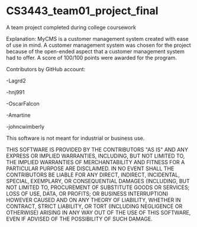 CS3443_team01_project_final
===========================

A team project completed during college coursework

Explanation:
MyCMS is a customer management system created with ease of use in mind.
A customer management system was chosen for the project because of the open-ended aspect that a customer management system had to offer. 
A score of 100/100 points were awarded for the program. 

Contributors by GitHub account:

-Lagrd2

-hnj991

-OscarFalcon

-Amartine

-johncwimberly

This software is not meant for industrial or business use. 

THIS SOFTWARE IS PROVIDED BY THE CONTRIBUTORS "AS IS" AND ANY EXPRESS OR IMPLIED WARRANTIES, INCLUDING, BUT NOT LIMITED TO, THE IMPLIED WARRANTIES OF MERCHANTABILITY AND FITNESS FOR A PARTICULAR PURPOSE ARE DISCLAIMED. IN NO EVENT SHALL THE CONTRIBUTORS BE LIABLE FOR ANY DIRECT, INDIRECT, INCIDENTAL, SPECIAL, EXEMPLARY, OR CONSEQUENTIAL DAMAGES (INCLUDING, BUT NOT LIMITED TO, PROCUREMENT OF SUBSTITUTE GOODS OR SERVICES; LOSS OF USE, DATA, OR PROFITS; OR BUSINESS INTERRUPTION) HOWEVER CAUSED AND ON ANY THEORY OF LIABILITY, WHETHER IN CONTRACT, STRICT LIABILITY, OR TORT (INCLUDING NEGLIGENCE OR OTHERWISE) ARISING IN ANY WAY OUT OF THE USE OF THIS SOFTWARE, EVEN IF ADVISED OF THE POSSIBILITY OF SUCH DAMAGE.
